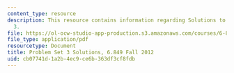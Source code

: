 ```yaml
---
content_type: resource
description: This resource contains information regarding Solutions to Problem Set
  3.
file: https://ol-ocw-studio-app-production.s3.amazonaws.com/courses/6-849-geometric-folding-algorithms-linkages-origami-polyhedra-fall-2012/cb07741d1a2b4ec9ce6b363df3cf8fdb_MIT6_849F12_ps3_sol.pdf
file_type: application/pdf
resourcetype: Document
title: Problem Set 3 Solutions, 6.849 Fall 2012
uid: cb07741d-1a2b-4ec9-ce6b-363df3cf8fdb
---
```

